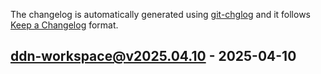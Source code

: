 The changelog is automatically generated using [git-chglog](https://github.com/git-chglog/git-chglog) and it follows [Keep a Changelog](https://keepachangelog.com) format.


<a name="ddn-workspace@v2025.04.10"></a>
## ddn-workspace@v2025.04.10 - 2025-04-10
